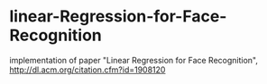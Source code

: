 # linear-Regression-for-Face-Recognition
implementation of paper "Linear Regression for Face Recognition", http://dl.acm.org/citation.cfm?id=1908120
